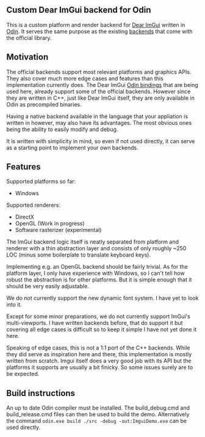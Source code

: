 ## Custom Dear ImGui backend for Odin

This is a custom platform and render backend for [Dear ImGui](https://github.com/ocornut/imgui) written in [Odin](https://odin-lang.org/). It serves the same purpose as the existing [backends](https://github.com/ocornut/imgui/tree/master/examples) that come with the official library.

## Motivation
The official backends support most relevant platforms and graphics APIs. They also cover much more edge cases and features than this implementation currently does. 
The Dear ImGui [Odin bindings](https://gitlab.com/L-4/odin-imgui) that are being used here, already support some of the official backends. However since they are written in C++, just like Dear ImGui itself, they are only available in Odin as precompiled binaries.

Having a native backend available in the language that your appliation is written in however, may also have its advantages. The most obvious ones being the ability to easily modify and debug.

It is written with simplicity in mind, so even if not used directly, it can serve as a starting point to implement your own backends.

## Features
Supported platforms so far:
- Windows

Supported renderers:
- DirectX
- OpenGL (Work in progress)
- Software rasterizer (experimental)

The ImGui backend logic itself is neatly separated from platform and renderer with a thin abstraction layer and consists of only roughly ~250 LOC (minus some boilerplate to translate keyboard keys).

Implementing e.g. an OpenGL backend should be fairly trivial. As for the platform layer, I only have experience with Windows, so I can't tell how robust the abstraction is for other platforms. But it is simple enough that it should be very easily adjustable.

We do not currently support the new dynamic font system. I have yet to look into it.

Except for some minor preparations, we do not currently support ImGui's multi-viewports. I have written backends before, that do support it but covering all edge cases is difficult so to keep it simple I have not yet done it here.

Speaking of edge cases, this is not a 1:1 port of the C++ backends. While they did serve as inspiration here and there, this implementation is mostly written from scratch. Imgui itself does a very good job with its API but the platforms it supports are usually a bit finicky. So some issues surely are to be expected.

## Build instructions
An up to date Odin compiler must be installed. The build_debug.cmd and build_release.cmd files can then be used to build the demo. Alternatively the command `odin.exe build ./src -debug -out:ImguiDemo.exe` can be used directly.
